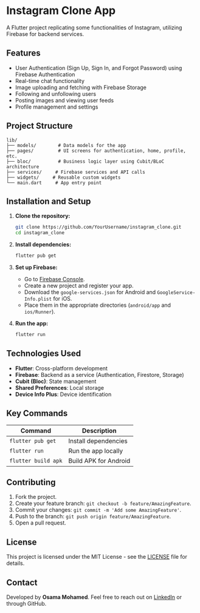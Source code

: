 # Instagram Clone App

A Flutter project replicating some functionalities of Instagram, utilizing Firebase for backend services.

## **Features**
- User Authentication (Sign Up, Sign In, and Forgot Password) using Firebase Authentication
- Real-time chat functionality
- Image uploading and fetching with Firebase Storage
- Following and unfollowing users
- Posting images and viewing user feeds
- Profile management and settings

## **Project Structure**
```plaintext
lib/
├── models/        # Data models for the app
├── pages/         # UI screens for authentication, home, profile, etc.
├── bloc/          # Business logic layer using Cubit/BLoC architecture
├── services/     # Firebase services and API calls
├── widgets/     # Reusable custom widgets
└── main.dart     # App entry point
```

## **Installation and Setup**
1. **Clone the repository:**
   ```bash
   git clone https://github.com/YourUsername/instagram_clone.git
   cd instagram_clone
   ```

2. **Install dependencies:**
   ```bash
   flutter pub get
   ```

3. **Set up Firebase:**
   - Go to [Firebase Console](https://console.firebase.google.com/).
   - Create a new project and register your app.
   - Download the `google-services.json` for Android and `GoogleService-Info.plist` for iOS.
   - Place them in the appropriate directories (`android/app` and `ios/Runner`).

4. **Run the app:**
   ```bash
   flutter run
   ```

## **Technologies Used**
- **Flutter**: Cross-platform development
- **Firebase**: Backend as a service (Authentication, Firestore, Storage)
- **Cubit (Bloc)**: State management
- **Shared Preferences**: Local storage
- **Device Info Plus**: Device identification

## **Key Commands**
| Command | Description |
|---------|-------------|
| `flutter pub get` | Install dependencies |
| `flutter run` | Run the app locally |
| `flutter build apk` | Build APK for Android |

## **Contributing**
1. Fork the project.
2. Create your feature branch: `git checkout -b feature/AmazingFeature`.
3. Commit your changes: `git commit -m 'Add some AmazingFeature'`.
4. Push to the branch: `git push origin feature/AmazingFeature`.
5. Open a pull request.

## **License**
This project is licensed under the MIT License - see the [LICENSE](LICENSE) file for details.

## **Contact**
Developed by **Osama Mohamed**. Feel free to reach out on [LinkedIn](www.linkedin.com/in/osama-mohammed-b84032255) or through GitHub.

